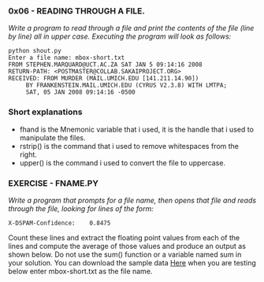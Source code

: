 ### 0x06 - READING THROUGH A FILE.
*Write a program to read through a file and print the contents of the file (line by line) all in upper case.
Executing the program will look as follows:*

```
python shout.py
Enter a file name: mbox-short.txt
FROM STEPHEN.MARQUARD@UCT.AC.ZA SAT JAN 5 09:14:16 2008
RETURN-PATH: <POSTMASTER@COLLAB.SAKAIPROJECT.ORG>
RECEIVED: FROM MURDER (MAIL.UMICH.EDU [141.211.14.90])
     BY FRANKENSTEIN.MAIL.UMICH.EDU (CYRUS V2.3.8) WITH LMTPA;
     SAT, 05 JAN 2008 09:14:16 -0500
```
### Short explanations
- fhand is the Mnemonic variable that i used, it is the handle that i used to manipulate the files.
- rstrip() is the  command that i used to remove whitespaces from the right.
- upper() is the command i used to convert the file to uppercase.

### EXERCISE - FNAME.PY

*Write a program that prompts for a file name, then opens that file and reads through the file, looking for lines of the form:*
```
X-DSPAM-Confidence:    0.8475
```
Count these lines and extract the floating point values from each of the lines and compute the average of those values and produce an output as shown below. Do not use the sum() function or a variable named sum in your solution.
You can download the sample data [Here](http://www.py4e.com/code3/mbox-short.txt) when you are testing below enter mbox-short.txt as the file name.
